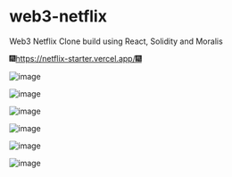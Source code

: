 # web3-netflix
Web3 Netflix Clone build using React, Solidity and Moralis

🎆https://netflix-starter.vercel.app/🎆

![image](https://user-images.githubusercontent.com/38008294/168241115-0884883b-b775-4124-8218-e68ee509fe0d.png)

![image](https://user-images.githubusercontent.com/38008294/168241174-c86feb5e-0891-4146-8084-19f7f433bafd.png)

![image](https://user-images.githubusercontent.com/38008294/168241311-f5d92cb5-fe62-446c-8b44-2a8221df6255.png)

![image](https://user-images.githubusercontent.com/38008294/168241391-051527f1-688d-4b4b-ba69-00c86919e3aa.png)

![image](https://user-images.githubusercontent.com/38008294/168241522-fd4db390-9bcf-489e-b2d4-89e536d1b09f.png)

![image](https://user-images.githubusercontent.com/38008294/168241614-d0371db1-0a69-4cbb-b503-fecfcd240b22.png)
